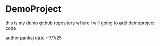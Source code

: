# DemoProject
this is my demo github repository where i will going to add demoproject code


author pankaj
date :-7/1/25
